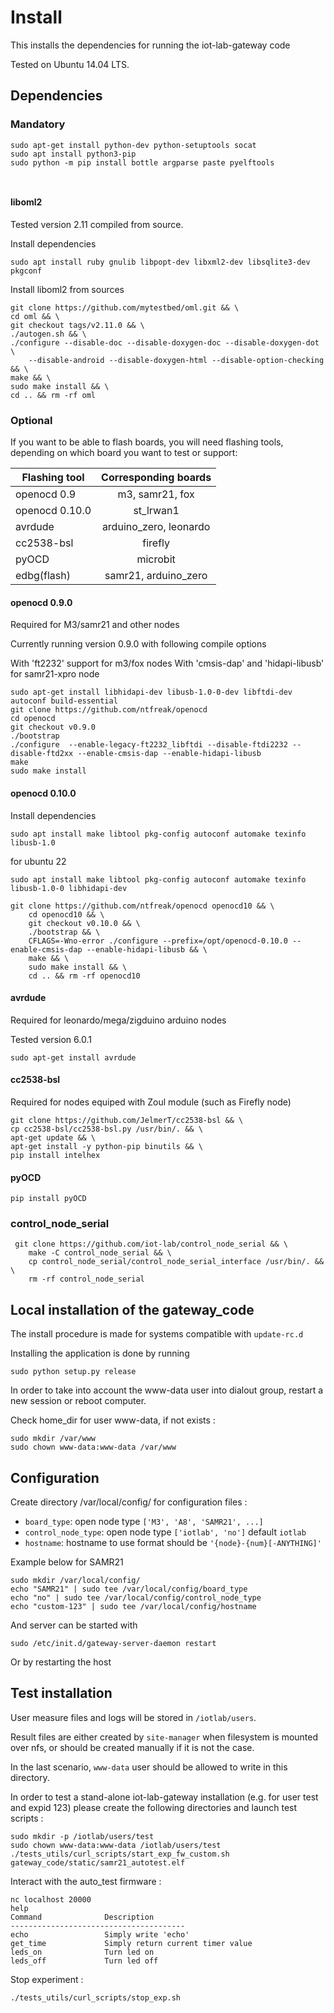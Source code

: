 Install
=======

This installs the dependencies for running the iot-lab-gateway code

Tested on Ubuntu 14.04 LTS.

Dependencies
------------

### Mandatory ###

```
sudo apt-get install python-dev python-setuptools socat
sudo apt install python3-pip
sudo python -m pip install bottle argparse paste pyelftools



```

#### liboml2 ####

Tested version 2.11 compiled from source.

Install dependencies
```
sudo apt install ruby gnulib libpopt-dev libxml2-dev libsqlite3-dev pkgconf
```
Install liboml2 from sources
```
git clone https://github.com/mytestbed/oml.git && \
cd oml && \
git checkout tags/v2.11.0 && \
./autogen.sh && \
./configure --disable-doc --disable-doxygen-doc --disable-doxygen-dot \
    --disable-android --disable-doxygen-html --disable-option-checking && \
make && \
sudo make install && \
cd .. && rm -rf oml
```

### Optional  ###

If you want to be able to flash boards, you will need flashing tools,
depending on which board you want to test or support:


| Flashing tool  | Corresponding boards           |
| -------------- |:------------------------------:|
| openocd 0.9    | m3, samr21, fox                |
| openocd 0.10.0 | st_lrwan1                      |
| avrdude        | arduino_zero, leonardo         |
| cc2538-bsl     | firefly                        |
| pyOCD          | microbit                       |
| edbg(flash)    | samr21, arduino_zero           |

#### openocd 0.9.0 ####

Required for M3/samr21 and other nodes

Currently running version 0.9.0 with following compile options

With 'ft2232' support for m3/fox nodes
With 'cmsis-dap' and 'hidapi-libusb' for samr21-xpro node

```
sudo apt-get install libhidapi-dev libusb-1.0-0-dev libftdi-dev autoconf build-essential
git clone https://github.com/ntfreak/openocd
cd openocd
git checkout v0.9.0
./bootstrap
./configure  --enable-legacy-ft2232_libftdi --disable-ftdi2232 --disable-ftd2xx --enable-cmsis-dap --enable-hidapi-libusb
make
sudo make install
```


#### openocd 0.10.0 ####

Install dependencies 
```
sudo apt install make libtool pkg-config autoconf automake texinfo libusb-1.0
```
for ubuntu 22 
```
sudo apt install make libtool pkg-config autoconf automake texinfo libusb-1.0-0 libhidapi-dev
```

```
git clone https://github.com/ntfreak/openocd openocd10 && \
    cd openocd10 && \
    git checkout v0.10.0 && \
    ./bootstrap && \
    CFLAGS=-Wno-error ./configure --prefix=/opt/openocd-0.10.0 --enable-cmsis-dap --enable-hidapi-libusb && \
    make && \
    sudo make install && \
    cd .. && rm -rf openocd10
```

#### avrdude ####

Required for leonardo/mega/zigduino arduino nodes

Tested version 6.0.1

```
sudo apt-get install avrdude
```

#### cc2538-bsl ####

Required for nodes equiped with Zoul module (such as Firefly node)

```
git clone https://github.com/JelmerT/cc2538-bsl && \
cp cc2538-bsl/cc2538-bsl.py /usr/bin/. && \
apt-get update && \
apt-get install -y python-pip binutils && \
pip install intelhex
```

#### pyOCD ####

```
pip install pyOCD
```

### control_node_serial ###

```
 git clone https://github.com/iot-lab/control_node_serial && \
    make -C control_node_serial && \
    cp control_node_serial/control_node_serial_interface /usr/bin/. && \
    rm -rf control_node_serial
```

Local installation of the gateway_code
--------------------------------------

The install procedure is made for systems compatible with `update-rc.d`

Installing the application is done by running

    sudo python setup.py release

In order to take into account the www-data user into dialout group, restart a new session or reboot computer.

Check home_dir for user www-data, if not exists :

```
sudo mkdir /var/www
sudo chown www-data:www-data /var/www
```


Configuration
-------------

Create directory /var/local/config/ for configuration files  :

* `board_type`: open node type `['M3', 'A8', 'SAMR21', ...]`
* `control_node_type`: open node type `['iotlab', 'no']` default `iotlab`
* `hostname`: hostname to use format should be `'{node}-{num}[-ANYTHING]'`


Example below for SAMR21

```
sudo mkdir /var/local/config/
echo "SAMR21" | sudo tee /var/local/config/board_type
echo "no" | sudo tee /var/local/config/control_node_type
echo "custom-123" | sudo tee /var/local/config/hostname
```

And server can be started with

    sudo /etc/init.d/gateway-server-daemon restart

Or by restarting the host


Test installation
-----------------

User measure files and logs will be stored in `/iotlab/users`.

Result files are either created by `site-manager` when filesystem is mounted
over nfs, or should be created manually if it is not the case.

In the last scenario, `www-data` user should be allowed to write in this
directory.

In order to test a stand-alone iot-lab-gateway installation (e.g. for user test
and expid 123) please create the following directories and launch test scripts
:

```
sudo mkdir -p /iotlab/users/test
sudo chown www-data:www-data /iotlab/users/test
./tests_utils/curl_scripts/start_exp_fw_custom.sh gateway_code/static/samr21_autotest.elf
```

Interact with the auto_test firmware :

```
nc localhost 20000
help
Command              Description
---------------------------------------
echo                 Simply write 'echo'
get_time             Simply return current timer value
leds_on              Turn led on
leds_off             Turn led off
```

Stop experiment :

```
./tests_utils/curl_scripts/stop_exp.sh
```
